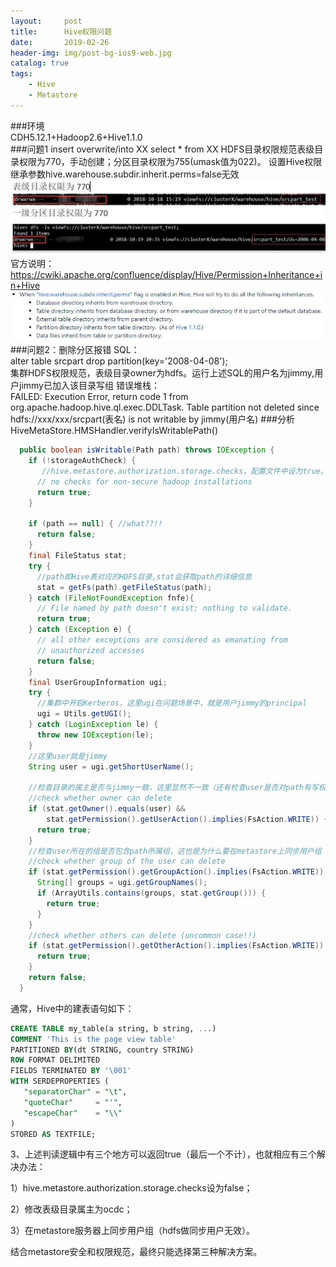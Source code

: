 ```yaml
---
layout:     post
title:      Hive权限问题
date:       2019-02-26
header-img: img/post-bg-ios9-web.jpg
catalog: true
tags:
    - Hive
    - Metastore
---
```


###环境  
CDH5.12.1+Hadoop2.6+Hive1.1.0  
###问题1
insert overwrite/into XX select * from XX
HDFS目录权限规范表级目录权限为770，手动创建；分区目录权限为755(umask值为022)。
设置Hive权限继承参数hive.warehouse.subdir.inherit.perms=false无效
![](../img/20191229/问题说明.jpg)
官方说明：
https://cwiki.apache.org/confluence/display/Hive/Permission+Inheritance+in+Hive
![](../img/20191229/权限继承参数说明.jpg)
###问题2：删除分区报错
SQL：  
alter table srcpart drop partition(key='2008-04-08');  
集群HDFS权限规范，表级目录owner为hdfs。运行上述SQL的用户名为jimmy,用户jimmy已加入该目录写组
错误堆栈：  
FAILED: Execution Error, return code 1 from org.apache.hadoop.hive.ql.exec.DDLTask. Table partition not deleted since hdfs://xxx/xxx/srcpart(表名) is not writable by jimmy(用户名)
###分析
HiveMetaStore.HMSHandler.verifyIsWritablePath()

```java
  public boolean isWritable(Path path) throws IOException {
    if (!storageAuthCheck) {
	   //hive.metastore.authorization.storage.checks，配置文件中设为true。设置成true时，Hive将会阻止没有权限的用户进行表删除操作。
      // no checks for non-secure hadoop installations
      return true;
    }
    
    if (path == null) { //what??!!
      return false;
    }
    final FileStatus stat;
    try {
      //path即Hive表对应的HDFS目录,stat会获取path的详细信息
      stat = getFs(path).getFileStatus(path);
    } catch (FileNotFoundException fnfe){
      // File named by path doesn't exist; nothing to validate.
      return true;
    } catch (Exception e) {
      // all other exceptions are considered as emanating from
      // unauthorized accesses
      return false;
    }
    final UserGroupInformation ugi;
    try {
      //集群中开启Kerberos，这里ugi在问题场景中，就是用户jimmy的principal
      ugi = Utils.getUGI();
    } catch (LoginException le) {
      throw new IOException(le);
    }
    //这里user就是jimmy
    String user = ugi.getShortUserName();
    
    //检查目录的属主是否与jimmy一致，这里显然不一致（还有检查user是否对path有写权限）
    //check whether owner can delete
    if (stat.getOwner().equals(user) &&
        stat.getPermission().getUserAction().implies(FsAction.WRITE)) {
      return true;
    }
    //检查user所在的组是否包含path所属组，这也是为什么要在metastore上同步用户组
    //check whether group of the user can delete
    if (stat.getPermission().getGroupAction().implies(FsAction.WRITE)) {
      String[] groups = ugi.getGroupNames();
      if (ArrayUtils.contains(groups, stat.getGroup())) {
        return true;
      }
    }
    //check whether others can delete (uncommon case!!)
    if (stat.getPermission().getOtherAction().implies(FsAction.WRITE)) {
      return true;
    }
    return false;
  }
```



通常，Hive中的建表语句如下：
```sql
CREATE TABLE my_table(a string, b string, ...)
COMMENT 'This is the page view table'
PARTITIONED BY(dt STRING, country STRING)
ROW FORMAT DELIMITED
FIELDS TERMINATED BY '\001'
WITH SERDEPROPERTIES (
   "separatorChar" = "\t",
   "quoteChar"     = "'",
   "escapeChar"    = "\\"
)  
STORED AS TEXTFILE;
```
3、上述判读逻辑中有三个地方可以返回true（最后一个不计），也就相应有三个解决办法：

1）hive.metastore.authorization.storage.checks设为false；

2）修改表级目录属主为ocdc；

3）在metastore服务器上同步用户组（hdfs做同步用户无效）。

结合metastore安全和权限规范，最终只能选择第三种解决方案。